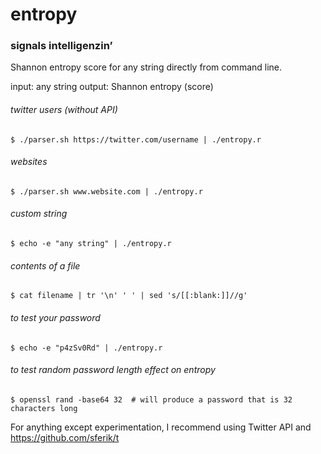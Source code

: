 # entropy
### signals intelligenzin’

Shannon entropy score for any string directly from command line.

input: any string
output: Shannon entropy (score)

###### twitter users (without API)

    $ ./parser.sh https://twitter.com/username | ./entropy.r
    
    
###### websites

    $ ./parser.sh www.website.com | ./entropy.r
    
    
###### custom string

    $ echo -e "any string" | ./entropy.r
    
    
###### contents of a file

    $ cat filename | tr '\n' ' ' | sed 's/[[:blank:]]//g'
    
    
###### to test your password

    $ echo -e "p4zSv0Rd" | ./entropy.r
    
    
###### to test random password length effect on entropy

    $ openssl rand -base64 32  # will produce a password that is 32 characters long 
    

For anything except experimentation, I recommend using Twitter API and https://github.com/sferik/t
